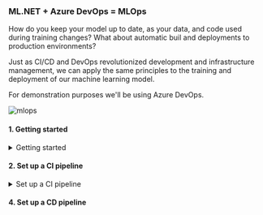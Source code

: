 ### ML.NET + Azure DevOps = MLOps
How do you keep your model up to date, as your data, and code used during training changes?
What about automatic buil and deployments to production environments?

Just as CI/CD and DevOps revolutionized development and infrastructure management, we can apply the same principles to the training and deployment of our machine learning model.

For demonstration purposes we'll be using Azure DevOps.

![mlops](https://github.com/aslotte/mldotnet-real-time-data-streaming-workshop/blob/master/instructions/images/mlops.png)

#### 1. Getting started
<details>
  <summary> Getting started</summary>
  <p>
    
<details>
  <summary> Create an Azure DevOps account</summary>
  <p>
    
You can skip this section if you already have an account.    
1. Navigate to [Azure DevOps](https://dev.azure.com)
2. Click on **Start free** ![devops](https://github.com/aslotte/mldotnet-real-time-data-streaming-workshop/blob/master/instructions/images/azure-devops-1.PNG)
3. Follow the provided instructions to create a free account
  </p>
</details>

<details>
  <summary>Fork repository</summary>
  <p>
   
1. In the top right corner of this repo, click **Fork** </br>
2. Select to **Fork** this repository to your own Github account </br>
  </p>
</details>

</p>
</details>

#### 2. Set up a CI pipeline
<details>
  <summary> Set up a CI pipeline</summary>
  <p>
    
1. Navigate to [Azure DevOps](https://dev.azure.com)
2. Click on **New Project** in the top-right corner ![newproject](https://github.com/aslotte/mldotnet-real-time-data-streaming-workshop/blob/master/instructions/images/azure-devops-new-project.PNG)
3. Give the new project a name, e.g. `fraud-detection`
4. In the menu to the left, click on **Builds** and then **New pipeline** ![newproject](https://github.com/aslotte/mldotnet-real-time-data-streaming-workshop/blob/master/instructions/images/azure-devops-new-pipeline.PNG)
5. In the list, select **GitHub** ![starter](https://github.com/aslotte/mldotnet-real-time-data-streaming-workshop/blob/master/instructions/images/azure-devops-select-git.PNG)
6. In the list of repositories, select the new repository you just forked
7. You may be asked to enter your Github account for authentication
8. Click on **Approve and Install** to install Azure Pipelines in the forked repository ![approve](https://github.com/aslotte/mldotnet-real-time-data-streaming-workshop/blob/master/instructions/images/azure-devops-approve-and-install.PNG)
9. Select **Starter pipeline** ![starter](https://github.com/aslotte/mldotnet-real-time-data-streaming-workshop/blob/master/instructions/images/azure-devops-configure.PNG)
10. Let's make some changes to the default YAML file. </br>

10.1. Change the VM image to
```
pool:
  vmImage: 'windows-latest'
```
10.2. Add a variables section </br>
```
variables:
  buildConfiguration: 'Release'
```
10.3. Replace the current steps with </br>
```
- script: dotnet build src/machine-learning/FraudPredictionTrainer/FraudPredictionTrainer.csproj --configuration $(buildConfiguration)
  displayName: 'Build Trainer Console App (dotnet build) $(buildConfiguration)'

- script: dotnet run --project src/machine-learning/FraudPredictionTrainer/FraudPredictionTrainer.csproj --configuration $(buildConfiguration)
  displayName: 'Train ML model (dotnet run)'
```
The steps above builds and runs the console application used to train our model in a windows image.

Your YAML file should now look like ![pipeline](https://github.com/aslotte/mldotnet-real-time-data-streaming-workshop/blob/master/instructions/images/azure-devops-default-pipeline.PNG)

11. In the top-right corner, click **Save and Run** </br>

If you have a look at the completed build, you'll see that it failed. This is because the console application cannot find the `data.csv` file used for training, as it is not a part of the repository. For smaller data sources, it may make sense to include them in the repository. For any file larger than 100 Mb, we can instead store it in an Azure fileshare, and mount the share as a separate step in the build. Let's have a look at how this can be done.

##### 2.1. Create an Azure Fileshare 
1. Navigate to the [Azure portal](https://portal.azure.com)
2. Navigate to a previously created storage account ([in part 2](https://github.com/aslotte/mldotnet-real-time-data-streaming-workshop/blob/master/instructions/part2-streaming.md))
3. In the storage account, select **File shares** ![files](https://github.com/aslotte/mldotnet-real-time-data-streaming-workshop/blob/master/instructions/images/azure-storage-fileshare.png)
4. In the top-middle, click on **+ File share**
5. Give the file share a name, e.g. `data`
6. Click **Create**

_As the current data source is 500+ Mb large, we'll only use a small portion of the total amount of data for demonstrational purposes. This will speed up the build process._

7. Upload the following [file](https://aslottepublic.blob.core.windows.net/small/data.csv) to your newly created file share 

##### 2.2. Mount the Azure Fileshare as part of a build step
1. Navigate back to [Azure DevOps](https://dev.azure.com)
2. If you're not already in your YAML file, click the **Edit** button in the top-right corner to edit your build pipeline

In your YAML file, add the snippet below as a first step (**replace the placeholder with the name of your storage account**)
```
- script: 'net use X: \\nameofyourstorageaccount.file.core.windows.net\data /u:nameofyourstorageaccount $(filestorage.key)'
  displayName: 'Map disk drive to Azure Files share folder'
```
3. Replace the variables section with:
```
variables:
- group: fraud-detection
- name: buildConfiguration
  value: 'Release'
```
4. Click **Save**

Your YAML file should now like like:
![pipeline](https://github.com/aslotte/mldotnet-real-time-data-streaming-workshop/blob/master/instructions/images/azure-devops-pipeline-with-mount.PNG)

The final piece that is missing, is a variable holding the access key to your fileshare. 

5. In Azure DevOps, navigate to variable groups, by clicking on the **Library** menu item to the left
6. Click on **+ Variable group** ![variablegroup](https://github.com/aslotte/mldotnet-real-time-data-streaming-workshop/blob/master/instructions/images/azure-devops-variable-group.PNG)
7. Name the variable group **fraud-detection**
8. Add a new variable called **filestorage.key**
9. Set the value of the variable to the access key of your storage account ![variablegroup](https://github.com/aslotte/mldotnet-real-time-data-streaming-workshop/blob/master/instructions/images/azure-devops-finished-variable-group.PNG)
10. Make sure to check the lock symbol to the right, so that the variable becomes a secret variable
11. Click **Save**

To queue a new build, click on the **Queue** button in the top-right corner. The build should now complete succesfully in about 2 min.

</p>
</details>

#### 4. Set up a CD pipeline
